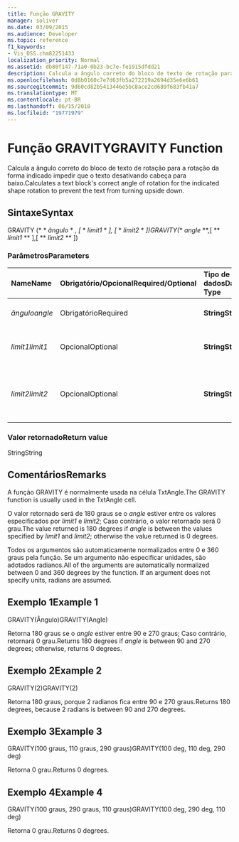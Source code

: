 ```yaml
---
title: Função GRAVITY
manager: soliver
ms.date: 03/09/2015
ms.audience: Developer
ms.topic: reference
f1_keywords:
- Vis_DSS.chm82251433
localization_priority: Normal
ms.assetid: db80f147-71a0-0b23-bc7e-fe1915dfdd21
description: Calcula a ângulo correto do bloco de texto de rotação para a rotação da forma indicado impedir que o texto desativando cabeça para baixo.
ms.openlocfilehash: 0d8b0160c7e7d63fb5a272219a2694d35e6e6b61
ms.sourcegitcommit: 9d60cd82b5413446e5bc8ace2cd689f683fb41a7
ms.translationtype: MT
ms.contentlocale: pt-BR
ms.lasthandoff: 06/15/2018
ms.locfileid: "19771979"
---
```

# <a name="gravity-function"></a><span data-ttu-id="5f462-103">Função GRAVITY</span><span class="sxs-lookup"><span data-stu-id="5f462-103">GRAVITY Function</span></span>

<span data-ttu-id="5f462-104">Calcula a ângulo correto do bloco de texto de rotação para a rotação da forma indicado impedir que o texto desativando cabeça para baixo.</span><span class="sxs-lookup"><span data-stu-id="5f462-104">Calculates a text block's correct angle of rotation for the indicated shape rotation to prevent the text from turning upside down.</span></span>
  
## <a name="syntax"></a><span data-ttu-id="5f462-105">Sintaxe</span><span class="sxs-lookup"><span data-stu-id="5f462-105">Syntax</span></span>

<span data-ttu-id="5f462-106">GRAVITY (* * *ângulo* * *, [* * *limit1* * *], [* * *limit2* * *])</span><span class="sxs-lookup"><span data-stu-id="5f462-106">GRAVITY(** *angle* **,[ ** *limit1* ** ],[ ** *limit2* ** ])</span></span> 
  
### <a name="parameters"></a><span data-ttu-id="5f462-107">Parâmetros</span><span class="sxs-lookup"><span data-stu-id="5f462-107">Parameters</span></span>

|<span data-ttu-id="5f462-108">**Name**</span><span class="sxs-lookup"><span data-stu-id="5f462-108">**Name**</span></span>|<span data-ttu-id="5f462-109">**Obrigatório/Opcional**</span><span class="sxs-lookup"><span data-stu-id="5f462-109">**Required/Optional**</span></span>|<span data-ttu-id="5f462-110">**Tipo de dados**</span><span class="sxs-lookup"><span data-stu-id="5f462-110">**Data Type**</span></span>|<span data-ttu-id="5f462-111">**Descrição**</span><span class="sxs-lookup"><span data-stu-id="5f462-111">**Description**</span></span>|
|:-----|:-----|:-----|:-----|
| <span data-ttu-id="5f462-112">_ângulo_</span><span class="sxs-lookup"><span data-stu-id="5f462-112">_angle_</span></span> <br/> |<span data-ttu-id="5f462-113">Obrigatório</span><span class="sxs-lookup"><span data-stu-id="5f462-113">Required</span></span>  <br/> |<span data-ttu-id="5f462-114">**String**</span><span class="sxs-lookup"><span data-stu-id="5f462-114">**String**</span></span> <br/> | <span data-ttu-id="5f462-115">O ângulo da forma.</span><span class="sxs-lookup"><span data-stu-id="5f462-115">The shape's angle.</span></span>  <br/> |
| <span data-ttu-id="5f462-116">_limit1_</span><span class="sxs-lookup"><span data-stu-id="5f462-116">_limit1_</span></span> <br/> |<span data-ttu-id="5f462-117">Opcional</span><span class="sxs-lookup"><span data-stu-id="5f462-117">Optional</span></span>  <br/> |<span data-ttu-id="5f462-118">**String**</span><span class="sxs-lookup"><span data-stu-id="5f462-118">**String**</span></span> <br/> |<span data-ttu-id="5f462-p101">O padrão é de 90 graus.</span><span class="sxs-lookup"><span data-stu-id="5f462-p101">First limit of rotation. Default is 90 degrees.</span></span>  <br/> |
| <span data-ttu-id="5f462-121">_limit2_</span><span class="sxs-lookup"><span data-stu-id="5f462-121">_limit2_</span></span> <br/> |<span data-ttu-id="5f462-122">Opcional</span><span class="sxs-lookup"><span data-stu-id="5f462-122">Optional</span></span>  <br/> |<span data-ttu-id="5f462-123">**String**</span><span class="sxs-lookup"><span data-stu-id="5f462-123">**String**</span></span> <br/> |<span data-ttu-id="5f462-p102">Segundo limite de rotação. O padrão é de 270 graus.</span><span class="sxs-lookup"><span data-stu-id="5f462-p102">Second limit of rotation. Default is 270 degrees.</span></span>  <br/> |
   
### <a name="return-value"></a><span data-ttu-id="5f462-126">Valor retornado</span><span class="sxs-lookup"><span data-stu-id="5f462-126">Return value</span></span>

<span data-ttu-id="5f462-127">String</span><span class="sxs-lookup"><span data-stu-id="5f462-127">String</span></span>
  
## <a name="remarks"></a><span data-ttu-id="5f462-128">Comentários</span><span class="sxs-lookup"><span data-stu-id="5f462-128">Remarks</span></span>

<span data-ttu-id="5f462-129">A função GRAVITY é normalmente usada na célula TxtAngle.</span><span class="sxs-lookup"><span data-stu-id="5f462-129">The GRAVITY function is usually used in the TxtAngle cell.</span></span> 
  
<span data-ttu-id="5f462-130">O valor retornado será de 180 graus se o _angle_ estiver entre os valores especificados por _limit1_ e _limit2_; Caso contrário, o valor retornado será 0 grau.</span><span class="sxs-lookup"><span data-stu-id="5f462-130">The value returned is 180 degrees if  _angle_ is between the values specified by  _limit1_ and  _limit2_; otherwise the value returned is 0 degrees.</span></span>
  
<span data-ttu-id="5f462-p103">Todos os argumentos são automaticamente normalizados entre 0 e 360 graus pela função. Se um argumento não especificar unidades, são adotados radianos.</span><span class="sxs-lookup"><span data-stu-id="5f462-p103">All of the arguments are automatically normalized between 0 and 360 degrees by the function. If an argument does not specify units, radians are assumed.</span></span> 
  
## <a name="example-1"></a><span data-ttu-id="5f462-133">Exemplo 1</span><span class="sxs-lookup"><span data-stu-id="5f462-133">Example 1</span></span>

<span data-ttu-id="5f462-134">GRAVITY(Ângulo)</span><span class="sxs-lookup"><span data-stu-id="5f462-134">GRAVITY(Angle)</span></span>
  
<span data-ttu-id="5f462-135">Retorna 180 graus se o *angle* estiver entre 90 e 270 graus; Caso contrário, retornará 0 grau.</span><span class="sxs-lookup"><span data-stu-id="5f462-135">Returns 180 degrees if  *angle*  is between 90 and 270 degrees; otherwise, returns 0 degrees.</span></span> 
  
## <a name="example-2"></a><span data-ttu-id="5f462-136">Exemplo 2</span><span class="sxs-lookup"><span data-stu-id="5f462-136">Example 2</span></span>

<span data-ttu-id="5f462-137">GRAVITY(2)</span><span class="sxs-lookup"><span data-stu-id="5f462-137">GRAVITY(2)</span></span>
  
<span data-ttu-id="5f462-138">Retorna 180 graus, porque 2 radianos fica entre 90 e 270 graus.</span><span class="sxs-lookup"><span data-stu-id="5f462-138">Returns 180 degrees, because 2 radians is between 90 and 270 degrees.</span></span>
  
## <a name="example-3"></a><span data-ttu-id="5f462-139">Exemplo 3</span><span class="sxs-lookup"><span data-stu-id="5f462-139">Example 3</span></span>

<span data-ttu-id="5f462-140">GRAVITY(100 graus, 110 graus, 290 graus)</span><span class="sxs-lookup"><span data-stu-id="5f462-140">GRAVITY(100 deg, 110 deg, 290 deg)</span></span>
  
<span data-ttu-id="5f462-141">Retorna 0 grau.</span><span class="sxs-lookup"><span data-stu-id="5f462-141">Returns 0 degrees.</span></span>
  
## <a name="example-4"></a><span data-ttu-id="5f462-142">Exemplo 4</span><span class="sxs-lookup"><span data-stu-id="5f462-142">Example 4</span></span>

<span data-ttu-id="5f462-143">GRAVITY(100 graus, 290 graus, 110 graus)</span><span class="sxs-lookup"><span data-stu-id="5f462-143">GRAVITY(100 deg, 290 deg, 110 deg)</span></span>
  
<span data-ttu-id="5f462-144">Retorna 0 grau.</span><span class="sxs-lookup"><span data-stu-id="5f462-144">Returns 0 degrees.</span></span>
  


